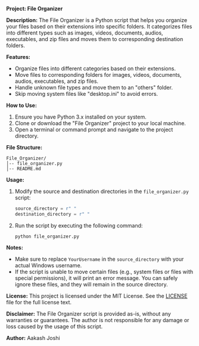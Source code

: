 **Project: File Organizer**

**Description:**
The File Organizer is a Python script that helps you organize your files based on their extensions into specific folders. It categorizes files into different types such as images, videos, documents, audios, executables, and zip files and moves them to corresponding destination folders.

**Features:**
- Organize files into different categories based on their extensions.
- Move files to corresponding folders for images, videos, documents, audios, executables, and zip files.
- Handle unknown file types and move them to an "others" folder.
- Skip moving system files like "desktop.ini" to avoid errors.

**How to Use:**
1. Ensure you have Python 3.x installed on your system.
2. Clone or download the "File Organizer" project to your local machine.
3. Open a terminal or command prompt and navigate to the project directory.

**File Structure:**
```
File_Organizer/
│-- file_organizer.py
│-- README.md
```

**Usage:**
1. Modify the source and destination directories in the `file_organizer.py` script:
   ```python
   source_directory = r" "
   destination_directory = r" "
   ```

2. Run the script by executing the following command:
   ```
   python file_organizer.py
   ```

**Notes:**
- Make sure to replace `YourUsername` in the `source_directory` with your actual Windows username.
- If the script is unable to move certain files (e.g., system files or files with special permissions), it will print an error message. You can safely ignore these files, and they will remain in the source directory.

**License:**
This project is licensed under the MIT License. See the [LICENSE](LICENSE) file for the full license text.

**Disclaimer:**
The File Organizer script is provided as-is, without any warranties or guarantees. The author is not responsible for any damage or loss caused by the usage of this script.

**Author:**
Aakash Joshi